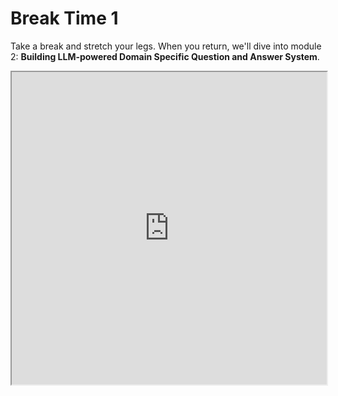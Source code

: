 # Break Time 1

Take a break and stretch your legs. When you return, we'll dive into module 2:
**Building LLM-powered Domain Specific Question and Answer System**.

<iframe
src="https://vclock.com/set-timer-for-5-minutes/"
width="100%"
height="500"
></iframe>
